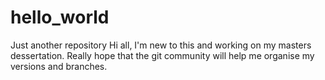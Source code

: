 # hello_world
Just another repository
Hi all,
I'm new to this and working on my masters dessertation. Really hope that the git community will help me organise my versions and branches.
